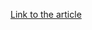 [Link to the article](https://docs.microsoft.com/en-us/azure/container-registry/container-registry-content-trust)
